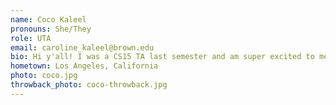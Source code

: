 ```yaml
---
name: Coco Kaleel
pronouns: She/They
role: UTA 
email: caroline_kaleel@brown.edu
bio: Hi y'all! I was a CS15 TA last semester and am super excited to meet all of y'all that took other intro classes! I love playing and listening to music, cooking, and working on movies with BMP. I can be found most of the time building or hanging out at the BDW!
hometown: Los Angeles, California
photo: coco.jpg
throwback_photo: coco-throwback.jpg
---
```

